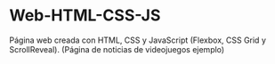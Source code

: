 # Web-HTML-CSS-JS

Página web creada con HTML, CSS y JavaScript (Flexbox, CSS Grid y ScrollReveal).
(Página de noticias de videojuegos ejemplo)
